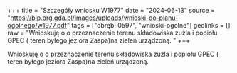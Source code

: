 +++
title = "Szczegóły wniosku W1977"
date = "2024-06-13"
source = "https://bip.brg.gda.pl/images/uploads/wnioski-do-planu-ogolnego/w1977.pdf"
tags = ["obręb: 0597", "wnioski-ogolne"]
geolinks = []
raw = "Wnioskuję o o przeznaczenie terenu składowiska zużla i popiołu GPEC ( teren byłego jeziora Zaspa)na zieleń urządzoną. "
+++

Wnioskuję o o przeznaczenie terenu składowiska zużla i popiołu GPEC ( teren byłego
jeziora Zaspa)na zieleń urządzoną.



